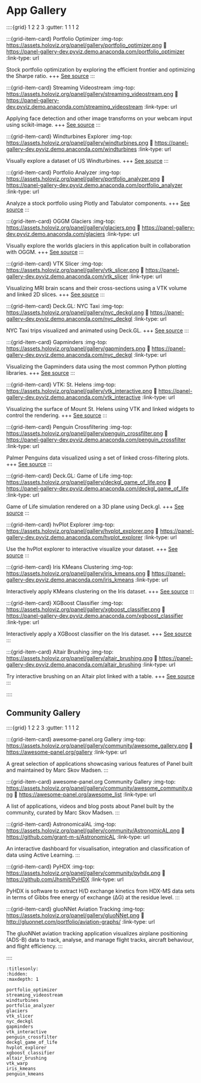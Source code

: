 # App Gallery

::::{grid} 1 2 2 3
:gutter: 1 1 1 2

:::{grid-item-card} Portfolio Optimizer
:img-top: https://assets.holoviz.org/panel/gallery/portfolio_optimizer.png
:link: https://panel-gallery-dev.pyviz.demo.anaconda.com/portfolio_optimizer
:link-type: url

Stock portfolio optimization by exploring the efficient frontier and optimizing the Sharpe ratio.
+++
[See source](portfolio_optimizer)
:::

:::{grid-item-card} Streaming Videostream
:img-top: https://assets.holoviz.org/panel/gallery/streaming_videostream.png
:link: https://panel-gallery-dev.pyviz.demo.anaconda.com/streaming_videostream
:link-type: url

Applying face detection and other image transforms on your webcam input using scikit-image.
+++
[See source](streaming_videostream)
:::

:::{grid-item-card} Windturbines Explorer
:img-top: https://assets.holoviz.org/panel/gallery/windturbines.png
:link: https://panel-gallery-dev.pyviz.demo.anaconda.com/windturbines
:link-type: url

Visually explore a dataset of US Windturbines.
+++
[See source](windturbines)
:::

:::{grid-item-card} Portfolio Analyzer
:img-top: https://assets.holoviz.org/panel/gallery/portfolio_analyzer.png
:link: https://panel-gallery-dev.pyviz.demo.anaconda.com/portfolio_analyzer
:link-type: url

Analyze a stock portfolio using Plotly and Tabulator components.
+++
[See source](portfolio_analyzer)
:::

:::{grid-item-card} OGGM Glaciers
:img-top: https://assets.holoviz.org/panel/gallery/glaciers.png
:link: https://panel-gallery-dev.pyviz.demo.anaconda.com/glaciers
:link-type: url

Visually explore the worlds glaciers in this application built in collaboration with OGGM.
+++
[See source](glaciers)
:::

:::{grid-item-card} VTK Slicer
:img-top: https://assets.holoviz.org/panel/gallery/vtk_slicer.png
:link: https://panel-gallery-dev.pyviz.demo.anaconda.com/vtk_slicer
:link-type: url

Visualizing MRI brain scans and their cross-sections using a VTK volume and linked 2D slices.
+++
[See source](vtk_slicer)
:::

:::{grid-item-card} Deck.GL: NYC Taxi
:img-top: https://assets.holoviz.org/panel/gallery/nyc_deckgl.png
:link: https://panel-gallery-dev.pyviz.demo.anaconda.com/nyc_deckgl
:link-type: url

NYC Taxi trips visualized and animated using Deck.GL.
+++
[See source](nyc_deckgl)
:::

:::{grid-item-card} Gapminders
:img-top: https://assets.holoviz.org/panel/gallery/gapminders.png
:link: https://panel-gallery-dev.pyviz.demo.anaconda.com/nyc_deckgl
:link-type: url

Visualizing the Gapminders data using the most common Python plotting libraries.
+++
[See source](gapminders)
:::

:::{grid-item-card} VTK: St. Helens
:img-top: https://assets.holoviz.org/panel/gallery/vtk_interactive.png
:link: https://panel-gallery-dev.pyviz.demo.anaconda.com/vtk_interactive
:link-type: url

Visualizing the surface of Mount St. Helens using VTK and linked widgets to control the rendering.
+++
[See source](vtk_interactive)
:::

:::{grid-item-card} Penguin Crossfiltering
:img-top: https://assets.holoviz.org/panel/gallery/penguin_crossfilter.png
:link: https://panel-gallery-dev.pyviz.demo.anaconda.com/penguin_crossfilter
:link-type: url

Palmer Penguins data visualized using a set of linked cross-filtering plots.
+++
[See source](penguin_crossfilter)
:::

:::{grid-item-card} Deck.GL: Game of Life
:img-top: https://assets.holoviz.org/panel/gallery/deckgl_game_of_life.png
:link: https://panel-gallery-dev.pyviz.demo.anaconda.com/deckgl_game_of_life
:link-type: url

Game of Life simulation rendered on a 3D plane using Deck.gl.
+++
[See source](deckgl_game_of_life)
:::

:::{grid-item-card} hvPlot Explorer
:img-top: https://assets.holoviz.org/panel/gallery/hvplot_explorer.png
:link: https://panel-gallery-dev.pyviz.demo.anaconda.com/hvplot_explorer
:link-type: url

Use the hvPlot explorer to interactive visualize your dataset.
+++
[See source](penguin_crossfilter)
:::

:::{grid-item-card} Iris KMeans Clustering
:img-top: https://assets.holoviz.org/panel/gallery/iris_kmeans.png
:link: https://panel-gallery-dev.pyviz.demo.anaconda.com/iris_kmeans
:link-type: url

Interactively apply KMeans clustering on the Iris dataset.
+++
[See source](iris_kmeans)
:::

:::{grid-item-card} XGBoost Classifier
:img-top: https://assets.holoviz.org/panel/gallery/xgboost_classifier.png
:link: https://panel-gallery-dev.pyviz.demo.anaconda.com/xgboost_classifier
:link-type: url

Interactively apply a XGBoost classifier on the Iris dataset.
+++
[See source](xgboost_classifier)
:::

:::{grid-item-card} Altair Brushing
:img-top: https://assets.holoviz.org/panel/gallery/altair_brushing.png
:link: https://panel-gallery-dev.pyviz.demo.anaconda.com/altair_brushing
:link-type: url

Try interactive brushing on an Altair plot linked with a table.
+++
[See source](altair_brushing)
:::

::::

## Community Gallery

::::{grid} 1 2 2 3
:gutter: 1 1 1 2

:::{grid-item-card} awesome-panel.org Gallery
:img-top: https://assets.holoviz.org/panel/gallery/community/awesome_gallery.png
:link: https://awesome-panel.org/gallery
:link-type: url

A great selection of applications showcasing various features of Panel built and maintained by Marc Skov Madsen.
:::

:::{grid-item-card} awesome-panel.org Community Gallery
:img-top: https://assets.holoviz.org/panel/gallery/community/awesome_community.png
:link: https://awesome-panel.org/awesome_list
:link-type: url

A list of applications, videos and blog posts about Panel built by the community, curated by Marc Skov Madsen.
:::

:::{grid-item-card} AstronomicalAL
:img-top: https://assets.holoviz.org/panel/gallery/community/AstronomicAL.png
:link: https://github.com/grant-m-s/AstronomicAL
:link-type: url

An interactive dashboard for visualisation, integration and classification of data using Active Learning.
:::

:::{grid-item-card} PyHDX
:img-top: https://assets.holoviz.org/panel/gallery/community/pyhdx.png
:link: https://github.com/Jhsmit/PyHDX
:link-type: url

PyHDX is software to extract H/D exchange kinetics from HDX-MS data sets in terms of Gibbs free energy of exchange (ΔG) at the residue level.
:::

:::{grid-item-card} gluoNNet Aviation Tracking
:img-top: https://assets.holoviz.org/panel/gallery/gluoNNet.png
:link: http://gluonnet.com/portfolio/aviation-graphs/
:link-type: url

The gluoNNet aviation tracking application visualizes airplane positioning (ADS-B) data to track, analyse, and manage flight tracks, aircraft behaviour, and flight efficiency.
:::

::::


```{toctree}
:titlesonly:
:hidden:
:maxdepth: 1

portfolio_optimizer
streaming_videostream
windturbines
portfolio_analyzer
glaciers
vtk_slicer
nyc_deckgl
gapminders
vtk_interactive
penguin_crossfilter
deckgl_game_of_life
hvplot_explorer
xgboost_classifier
altair_brushing
vtk_warp
iris_kmeans
penguin_kmeans
```
